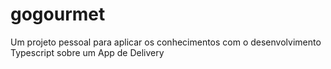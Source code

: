 # gogourmet
Um projeto pessoal para aplicar os conhecimentos com o desenvolvimento Typescript sobre um App de Delivery
